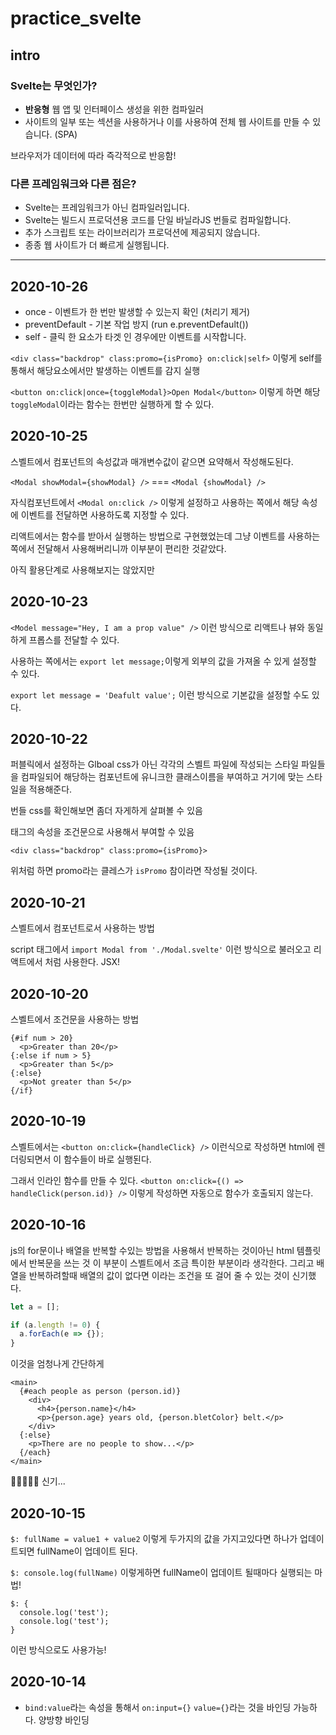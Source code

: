 # practice_svelte

## intro

### Svelte는 무엇인가?

- **반응형** 웹 앱 및 인터페이스 생성을 위한 컴파일러
- 사이트의 일부 또는 섹션을 사용하거나 이를 사용하여 전체 웹 사이트를 만들 수 있습니다. (SPA)

브라우저가 데이터에 따라 즉각적으로 반응함!

### 다른 프레임워크와 다른 점은?

- Svelte는 프레임워크가 아닌 컴파일러입니다.
- Svelte는 빌드시 프로덕션용 코드를 단일 바닐라JS 번들로 컴파일합니다.
- 추가 스크립트 또는 라이브러리가 프로덕션에 제공되지 않습니다.
- 종종 웹 사이트가 더 빠르게 실행됩니다.

---

## 2020-10-26

- once - 이벤트가 한 번만 발생할 수 있는지 확인 (처리기 제거)
- preventDefault - 기본 작업 방지 (run e.preventDefault())
- self - 클릭 한 요소가 타겟 인 경우에만 이벤트를 시작합니다.
 
`<div class="backdrop" class:promo={isPromo} on:click|self>` 이렇게 self를 통해서 해당요소에서만 발생하는 이벤트를 감지 실행

`<button on:click|once={toggleModal}>Open Modal</button>` 이렇게 하면 해당 `toggleModal`이라는 함수는 한번만 실행하게 할 수 있다.


## 2020-10-25

스벨트에서 컴포넌트의 속성값과 매개변수값이 같으면 요약해서 작성해도된다.

`<Modal showModal={showModal} />` === `<Modal {showModal} />`

자식컴포넌트에서 `<Modal on:click />` 이렇게 설정하고 사용하는 쪽에서 해당 속성에 이벤트를 전달하면 사용하도록 지정할 수 있다.

리액트에서는 함수를 받아서 실행하는 방법으로 구현했었는데 그냥 이벤트를 사용하는 쪽에서 전달해서 사용해버리니까 이부분이 편리한 것같았다.

아직 활용단계로 사용해보지는 않았지만

## 2020-10-23

`<Model message="Hey, I am a prop value" />` 이런 방식으로 리액트나 뷰와 동일하게 프롭스를 전달할 수 있다.

사용하는 쪽에서는 `export let message;`이렇게 외부의 값을 가져올 수 있게 설정할 수 있다.

`export let message = 'Deafult value';` 이런 방식으로 기본값을 설정할 수도 있다.

## 2020-10-22

퍼블릭에서 설정하는 Glboal css가 아닌 각각의 스벨트 파일에 작성되는 스타일 파일들을 컴파일되어 해당하는 컴포넌트에 유니크한 클래스이름을 부여하고 거기에 맞는 스타일을 적용해준다.

번들 css를 확인해보면 좀더 자게하게 살펴볼 수 있음

태그의 속성을 조건문으로 사용해서 부여할 수 있음

```svelte
<div class="backdrop" class:promo={isPromo}>
```

위처럼 하면 promo라는 클레스가 `isPromo` 참이라면 작성될 것이다.

## 2020-10-21

스벨트에서 컴포넌트로서 사용하는 방법

script 태그에서 `import Modal from './Modal.svelte'` 이런 방식으로 불러오고 리액트에서 처럼 사용한다. JSX!

## 2020-10-20

스벨트에서 조건문을 사용하는 방법

```svelte
{#if num > 20}
  <p>Greater than 20</p>
{:else if num > 5}
  <p>Greater than 5</p>
{:else}
  <p>Not greater than 5</p>
{/if}
```

## 2020-10-19

스벨트에서는 `<button on:click={handleClick} />` 이런식으로 작성하면 html에 렌더링되면서 이 함수들이 바로 실행된다.

그래서 인라인 함수를 만들 수 있다. `<button on:click={() => handleClick(person.id)} />` 이렇게 작성하면 자동으로 함수가 호출되지 않는다.

## 2020-10-16

js의 for문이나 배열을 반복할 수있는 방법을 사용해서 반복하는 것이아닌 html 템플릿에서 반복문을 쓰는 것 이 부분이 스벨트에서 조금 특이한 부분이라 생각한다. 그리고 배열을 반복하려할때 배열의 값이 없다면 이라는 조건을 또 걸어 줄 수 있는 것이 신기했다.

```js
let a = [];

if (a.length != 0) {
  a.forEach(e => {});
}
```

이것을 엄청나게 간단하게

```svelt
<main>
  {#each people as person (person.id)}
    <div>
      <h4>{person.name}</h4>
      <p>{person.age} years old, {person.bletColor} belt.</p>
    </div>
  {:else}
    <p>There are no people to show...</p>
  {/each}
</main>
```

👏👏👏👏👏 신기...

## 2020-10-15

`$: fullName = value1 + value2` 이렇게 두가지의 값을 가지고있다면 하나가 업데이트되면 fullName이 업데이트 된다.

`$: console.log(fullName)` 이렇게하면 fullName이 업데이트 될때마다 실행되는 마법!

```svelte
$: {
  console.log('test');
  console.log('test');
}
```

이런 방식으로도 사용가능!

## 2020-10-14

- `bind:value`라는 속성을 통해서 `on:input={}` `value={}`라는 것을 바인딩 가능하다. 양방향 바인딩

